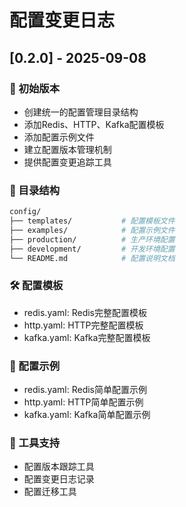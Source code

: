 # 配置变更日志

## [0.2.0] - 2025-09-08

### 🎉 初始版本

- 创建统一的配置管理目录结构
- 添加Redis、HTTP、Kafka配置模板
- 添加配置示例文件
- 建立配置版本管理机制
- 提供配置变更追踪工具

### 📁 目录结构

```bash
config/
├── templates/           # 配置模板文件
├── examples/            # 配置示例文件
├── production/          # 生产环境配置
├── development/         # 开发环境配置
└── README.md            # 配置说明文档
```

### 🛠️ 配置模板

- redis.yaml: Redis完整配置模板
- http.yaml: HTTP完整配置模板
- kafka.yaml: Kafka完整配置模板

### 📝 配置示例

- redis.yaml: Redis简单配置示例
- http.yaml: HTTP简单配置示例
- kafka.yaml: Kafka简单配置示例

### 🔧 工具支持

- 配置版本跟踪工具
- 配置变更日志记录
- 配置迁移工具
